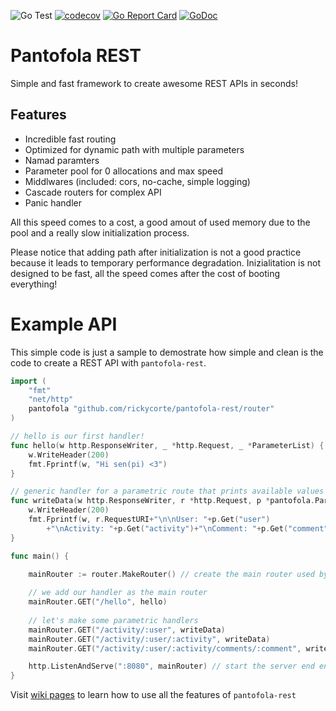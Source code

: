 ![Go Test](https://github.com/rickycorte/pantofola-rest/workflows/Go%20Test/badge.svg)
[![codecov](https://codecov.io/gh/rickycorte/pantofola-rest/branch/master/graph/badge.svg)](https://codecov.io/gh/rickycorte/pantofola-rest)
[![Go Report Card](https://goreportcard.com/badge/github.com/rickycorte/pantofola-rest)](https://goreportcard.com/report/github.com/rickycorte/pantofola-rest)
[![GoDoc](https://godoc.org/github.comrickycorte/pantofola-rest?status.svg)](http://godoc.org/github.com/rickycorte/pantofola-rest)

# Pantofola REST

Simple and fast framework to create awesome REST APIs in seconds!

## Features

- Incredible fast routing
- Optimized for dynamic path with multiple parameters
- Namad paramters
- Parameter pool for 0 allocations and max speed
- Middlwares (included: cors, no-cache, simple logging)
- Cascade routers for complex API
- Panic handler

All this speed comes to a cost, a good amout of used memory due to the pool and a really slow initialization process.

Please notice that adding path after initialization is not a good practice because it leads to temporary performance degradation. Inizialitation is not designed to be fast, all the speed comes after the cost of booting everything!

# Example API

This simple code is just a sample to demostrate how simple and clean is the code to create a REST API with `pantofola-rest`.


```go
import (
	"fmt"
	"net/http"
	pantofola "github.com/rickycorte/pantofola-rest/router"
)

// hello is our first handler!
func hello(w http.ResponseWriter, _ *http.Request, _ *ParameterList) {
	w.WriteHeader(200)
	fmt.Fprintf(w, "Hi sen(pi) <3")
}

// generic handler for a parametric route that prints available values by name
func writeData(w http.ResponseWriter, r *http.Request, p *pantofola.ParameterList) {
	w.WriteHeader(200)
	fmt.Fprintf(w, r.RequestURI+"\n\nUser: "+p.Get("user")
		+"\nActivity: "+p.Get("activity")+"\nComment: "+p.Get("comment"))
}

func main() {

    mainRouter := router.MakeRouter() // create the main router used by our app
	
	// we add our handler as the main router
    mainRouter.GET("/hello", hello) 
	
	// let's make some parametric handlers
	mainRouter.GET("/activity/:user", writeData)
	mainRouter.GET("/activity/:user/:activity", writeData)
	mainRouter.GET("/activity/:user/:activity/comments/:comment", writeData)

    http.ListenAndServe(":8080", mainRouter) // start the server end enjoy your REST API!
}

```

Visit [wiki pages](https://github.com/rickycorte/pantofola-rest/wiki) to learn how to use all the features of `pantofola-rest`